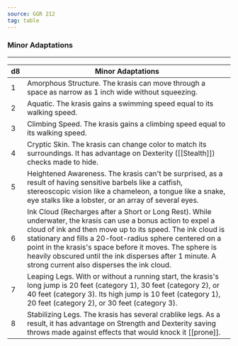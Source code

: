 ```yaml
---
source: GGR 212
tag: table
---
```


### Minor Adaptations
---
|d8|Minor Adaptations|
|----|------------|
|1|Amorphous Structure. The krasis can move through a space as narrow as 1 inch wide without squeezing.|
|2|Aquatic. The krasis gains a swimming speed equal to its walking speed.|
|3|Climbing Speed. The krasis gains a climbing speed equal to its walking speed.|
|4|Cryptic Skin. The krasis can change color to match its surroundings. It has advantage on Dexterity ([[Stealth]]) checks made to hide.|
|5|Heightened Awareness. The krasis can't be surprised, as a result of having sensitive barbels like a catfish, stereoscopic vision like a chameleon, a tongue like a snake, eye stalks like a lobster, or an array of several eyes.|
|6|Ink Cloud (Recharges after a Short or Long Rest). While underwater, the krasis can use a bonus action to expel a cloud of ink and then move up to its speed. The ink cloud is stationary and fills a 20-foot-radius sphere centered on a point in the krasis's space before it moves. The sphere is heavily obscured until the ink disperses after 1 minute. A strong current also disperses the ink cloud.|
|7|Leaping Legs. With or without a running start, the krasis's long jump is 20 feet (category 1), 30 feet (category 2), or 40 feet (category 3). Its high jump is 10 feet (category 1), 20 feet (category 2), or 30 feet (category 3).|
|8|Stabilizing Legs. The krasis has several crablike legs. As a result, it has advantage on Strength and Dexterity saving throws made against effects that would knock it [[prone]].|
